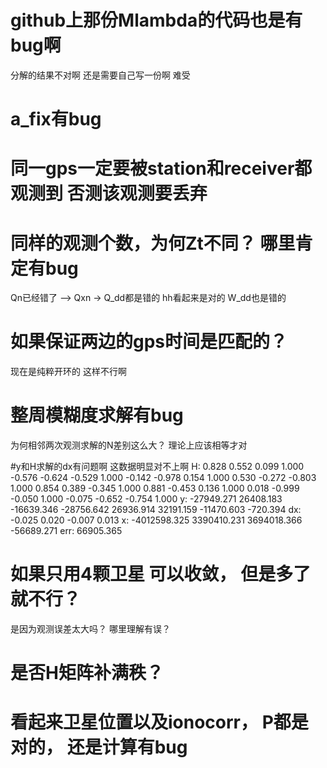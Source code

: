 # github上那份Mlambda的代码也是有bug啊 
分解的结果不对啊 还是需要自己写一份啊 难受

# a_fix有bug

# 同一gps一定要被station和receiver都观测到 否测该观测要丢弃

# 同样的观测个数，为何Zt不同？  哪里肯定有bug
 Qn已经错了 --> Qxn -> Q_dd都是错的 hh看起来是对的
 W_dd也是错的

 # 如果保证两边的gps时间是匹配的？
 现在是纯粹开环的 这样不行啊


 # 整周模糊度求解有bug 
 为何相邻两次观测求解的N差别这么大？ 理论上应该相等才对

 #y和H求解的dx有问题啊 这数据明显对不上啊
 H:  0.828  0.552  0.099  1.000
-0.576 -0.624 -0.529  1.000
-0.142 -0.978  0.154  1.000
 0.530 -0.272 -0.803  1.000
 0.854  0.389 -0.345  1.000
 0.881 -0.453  0.136  1.000
 0.018 -0.999 -0.050  1.000
-0.075 -0.652 -0.754  1.000
y: -27949.271  26408.183 -16639.346 -28756.642  26936.914  32191.159 -11470.603   -720.394
dx: -0.025  0.020 -0.007  0.013
x: -4012598.325  3390410.231  3694018.366   -56689.271
err: 66905.365


# 如果只用4颗卫星 可以收敛， 但是多了就不行？ 
是因为观测误差太大吗？ 哪里理解有误？


# 是否H矩阵补满秩？

# 看起来卫星位置以及ionocorr， P都是对的， 还是计算有bug
